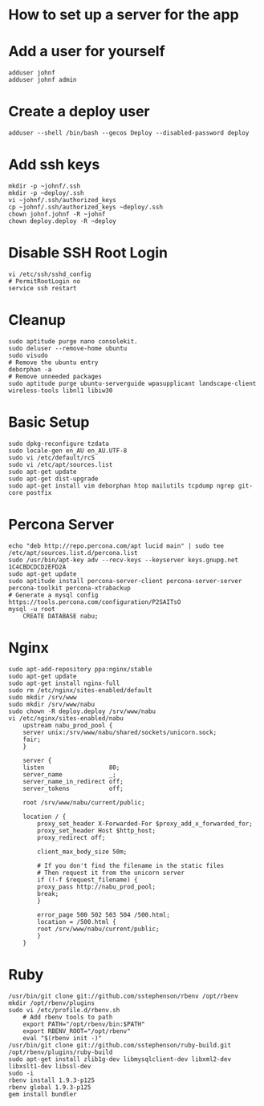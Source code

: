 # How to set up a server for the app

# Add a user for yourself

    adduser johnf
    adduser johnf admin

# Create a deploy user

    adduser --shell /bin/bash --gecos Deploy --disabled-password deploy

# Add ssh keys

    mkdir -p ~johnf/.ssh
    mkdir -p ~deploy/.ssh
    vi ~johnf/.ssh/authorized_keys
    cp ~johnf/.ssh/authorized_keys ~deploy/.ssh
    chown johnf.johnf -R ~johnf
    chown deploy.deploy -R ~deploy

# Disable SSH Root Login
    vi /etc/ssh/sshd_config
    # PermitRootLogin no
    service ssh restart

# Cleanup

    sudo aptitude purge nano consolekit.
    sudo deluser --remove-home ubuntu
    sudo visudo
    # Remove the ubuntu entry
    deborphan -a
    # Remove unneeded packages
    sudo aptitude purge ubuntu-serverguide wpasupplicant landscape-client wireless-tools libnl1 libiw30



# Basic Setup
    sudo dpkg-reconfigure tzdata
    sudo locale-gen en_AU en_AU.UTF-8
    sudo vi /etc/default/rcS
    sudo vi /etc/apt/sources.list
    sudo apt-get update
    sudo apt-get dist-upgrade
    sudo apt-get install vim deborphan htop mailutils tcpdump ngrep git-core postfix

# Percona Server
    echo "deb http://repo.percona.com/apt lucid main" | sudo tee /etc/apt/sources.list.d/percona.list 
    sudo /usr/bin/apt-key adv --recv-keys --keyserver keys.gnupg.net 1C4CBDCDCD2EFD2A
    sudo apt-get update
    sudo aptitude install percona-server-client percona-server-server percona-toolkit percona-xtrabackup
    # Generate a mysql config
    https://tools.percona.com/configuration/P2SAITsO
    mysql -u root
        CREATE DATABASE nabu;

# Nginx

    sudo apt-add-repository ppa:nginx/stable
    sudo apt-get update
    sudo apt-get install nginx-full
    sudo rm /etc/nginx/sites-enabled/default
    sudo mkdir /srv/www
    sudo mkdir /srv/www/nabu
    sudo chown -R deploy.deploy /srv/www/nabu
    vi /etc/nginx/sites-enabled/nabu
        upstream nabu_prod_pool {
        server unix:/srv/www/nabu/shared/sockets/unicorn.sock;
        fair;
        }

        server {
        listen                  80;
        server_name             _;
        server_name_in_redirect off;
        server_tokens           off;

        root /srv/www/nabu/current/public;

        location / {
            proxy_set_header X-Forwarded-For $proxy_add_x_forwarded_for;
            proxy_set_header Host $http_host;
            proxy_redirect off;

            client_max_body_size 50m;

            # If you don't find the filename in the static files
            # Then request it from the unicorn server
            if (!-f $request_filename) {
            proxy_pass http://nabu_prod_pool;
            break;
            }

            error_page 500 502 503 504 /500.html;
            location = /500.html {
            root /srv/www/nabu/current/public;
            }
        }

# Ruby

    /usr/bin/git clone git://github.com/sstephenson/rbenv /opt/rbenv
    mkdir /opt/rbenv/plugins
    sudo vi /etc/profile.d/rbenv.sh
        # Add rbenv tools to path
        export PATH="/opt/rbenv/bin:$PATH"
        export RBENV_ROOT="/opt/rbenv"
        eval "$(rbenv init -)"
    /usr/bin/git clone git://github.com/sstephenson/ruby-build.git /opt/rbenv/plugins/ruby-build
    sudo apt-get install zlib1g-dev libmysqlclient-dev libxml2-dev libxslt1-dev libssl-dev
    sudo -i
    rbenv install 1.9.3-p125
    rbenv global 1.9.3-p125
    gem install bundler





